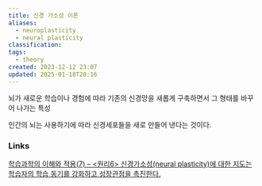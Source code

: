 ```yaml
---
title: 신경 가소성 이론
aliases:
  - neuroplasticity
  - neural plasticity
classification: 
tags:
  - theory
created: 2023-12-12 23:07
updated: 2025-01-18T20:16
---
```

뇌가 새로운 학습이나 경험에 따라 기존의 신경망을 새롭게 구축하면서 그 형태를 바꾸어 나가는 특성

인간의 뇌는 사용하기에 따라 신경세포들을 새로 만들어 낸다는 것이다.

### Links

[학습과학의 이해와 적용(7) – <원리6> 신경가소성(neural plasticity)에 대한 지도는 학습자의 학습 동기를 강화하고 성장관점을 촉진한다.](https://21erick.org/column/6088/)
